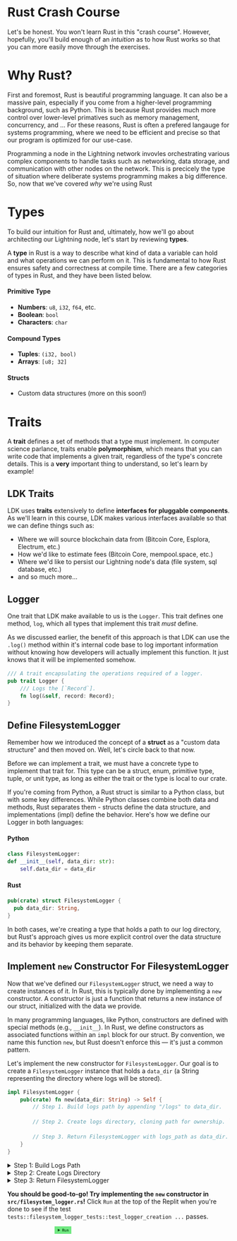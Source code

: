 # Rust Crash Course

Let's be honest. You won't learn Rust in this "crash course". However, hopefully, you'll build enough of an *intuition* as to how Rust works so that you can more easily move through the exercises. 

# Why Rust?
First and foremost, Rust is beautiful programming language. It can also be a massive pain, especially if you come from a higher-level programming background, such as Python. This is because Rust provides much more control over lower-level primatives such as memory management, concurrency, and ... For these reasons, Rust is often a prefered langauge for systems programming, where we need to be efficient and precise so that our program is optimized for our use-case.

Programming a node in the Lightning network invovles orchestrating various complex components to handle tasks such as networking, data storage, and communication with other nodes on the network. This is precicely the type of situation where deliberate systems programming makes a big difference. So, now that we've covered *why* we're using Rust

# Types
To build our intuition for Rust and, ultimately, how we'll go about architecting our Lightning node, let's start by reviewing **types**.

A **type** in Rust is a way to describe what kind of data a variable can hold and what operations we can perform on it. This is fundamental to how Rust ensures safety and correctness at compile time. There are a few categories of types in Rust, and they have been listed below.

#### Primitive Type
- **Numbers**: `u8`, `i32`, `f64`, etc.
- **Boolean**: `bool`
- **Characters**: `char`

#### Compound Types
- **Tuples**: `(i32, bool)`
- **Arrays**: `[u8; 32]`

#### Structs
- Custom data structures (more on this soon!)

# Traits
A **trait** defines a set of methods that a type must implement. In computer science parlance, traits enable **polymorphism**, which means that you can write code that implements a given trait, regardless of the type's concrete details. This is a **very** important thing to understand, so let's learn by example!

## LDK Traits
LDK uses **traits** extensively to define **interfaces for pluggable components**. As we'll learn in this course, LDK makes various interfaces available so that we can define things such as:
- Where we will source blockchain data from (Bitcoin Core, Esplora, Electrum, etc.)
- How we'd like to estimate fees (Bitcoin Core, mempool.space, etc.)
- Where we'd like to persist our Lightning node's data (file system, sql database, etc.)
- and so much more...

## Logger
One trait that LDK make available to us is the `Logger`. This trait defines one method, `log`, which all types that implement this trait *must* define. 

As we discussed earlier, the benefit of this approach is that LDK can use the `.log()` method within it's internal code base to log important information without knowing how developers will actually implement this function. It just knows that it will be implemented somehow.

```rust
/// A trait encapsulating the operations required of a logger.
pub trait Logger {
    /// Logs the [`Record`].
    fn log(&self, record: Record);
}
```

## Define FilesystemLogger
Remember how we introduced the concept of a **struct** as a "custom data structure" and then moved on. Well, let's circle back to that now.

Before we can implement a trait, we must have a concrete type to implement that trait for. This type can be a struct, enum, primitive type, tuple, or unit type, as long as either the trait or the type is local to our crate.

If you're coming from Python, a Rust struct is similar to a Python class, but with some key differences. While Python classes combine both data and methods, Rust separates them - structs define the data structure, and implementations (impl) define the behavior. Here's how we define our Logger in both languages:

#### Python
```python
class FilesystemLogger:
def __init__(self, data_dir: str):
    self.data_dir = data_dir
```

#### Rust
```rust
pub(crate) struct FilesystemLogger {
  pub data_dir: String,
}
```

In both cases, we're creating a type that holds a path to our log directory, but Rust's approach gives us more explicit control over the data structure and its behavior by keeping them separate.


## Implement `new` Constructor For FilesystemLogger
Now that we've defined our `FilesystemLogger` struct, we need a way to create instances of it. In Rust, this is typically done by implementing a `new` constructor. A constructor is just a function that returns a new instance of our struct, initialized with the data we provide.

In many programming languages, like Python, constructors are defined with special methods (e.g., `__init__`). In Rust, we define constructors as associated functions within an `impl` block for our struct. By convention, we name this function `new`, but Rust doesn't enforce this — it's just a common pattern.

Let's implement the new constructor for `FilesystemLogger`. Our goal is to create a `FilesystemLogger` instance that holds a `data_dir` (a String representing the directory where logs will be stored).

```rust
impl FilesystemLogger {
    pub(crate) fn new(data_dir: String) -> Self {
        // Step 1. Build logs path by appending "/logs" to data_dir.

        // Step 2. Create logs directory, cloning path for ownership. `unwrap` assumes success.

        // Step 3. Return FilesystemLogger with logs_path as data_dir.
    }
}
```

<details> <summary> Step 1: Build Logs Path </summary>
Construct the path for the logs directory by appending "/logs" to the provided `data_dir` using the `format!` macro.

```rust
let logs_path = format!("{}/logs", data_dir);
```
- `format!("{}/logs", data_dir)` creates a `String` like `/path/to/data_dir/logs` by combining `data_dir` with "/logs".
- The `format!` macro interpolates `data_dir` into the string template, returning a new `String`.
- `data_dir` is not consumed, so it can be used later if needed.

</details>

<details> <summary> Step 2: Create Logs Directory </summary>
Create the logs directory and any necessary parent directories using `fs::create_dir_all`, cloning the path to satisfy ownership requirements.

```rust
fs::create_dir_all(logs_path.clone()).unwrap();
```
- `logs_path.clone()` creates a copy of the `logs_path` `String`, as `fs::create_dir_all` takes ownership of its argument.
- `fs::create_dir_all` (from the `std::fs` library) creates the directory at `logs_path` and all parent directories if they don’t exist, returning a `Result<(), std::io::Error>`.
- `.unwrap()` extracts the `Ok(())` value, panicking if an error occurs (e.g., permission denied). In production, handle errors gracefully.

</details>

<details> <summary> Step 3: Return FilesystemLogger </summary>
Construct and return a `FilesystemLogger` instance with the `logs_path` as its `data_dir`.

```rust
Self {
    data_dir: logs_path,
}
```
- `Self` refers to the `FilesystemLogger` struct.
- Assign `logs_path` to the `data_dir` field, moving the `String` into the struct.
- The constructor returns the initialized `FilesystemLogger` instance.

</details>

**You should be good-to-go! Try implementing the `new` constructor in `src/filesystem_logger.rs`!** Click `Run` at the top of the Replit when you're done to see if the test `tests::filesystem_logger_tests::test_logger_creation ...` passes.

<p align="center" style="width: 50%; max-width: 300px;">
  <img src="./tutorial_images/run.png" alt="run" width="15%" height="auto">
</p>
